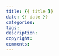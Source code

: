 ```yaml
---
title: {{ title }}
date: {{ date }}
categories: 
tags:
description: 
copyright: 
comments: 
---
```

